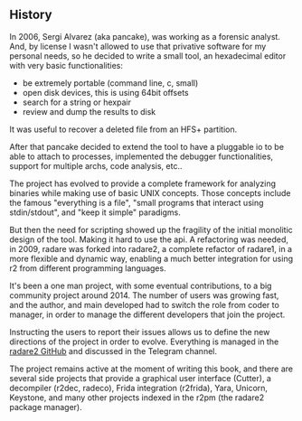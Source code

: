 ## History

In 2006, Sergi Alvarez (aka pancake), was working as a forensic analyst. And, by license I wasn't allowed to use that privative software for my personal needs, so he decided to write a small tool, an hexadecimal editor with very basic functionalities:

* be extremely portable (command line, c, small)
* open disk devices, this is using 64bit offsets
* search for a string or hexpair
* review and dump the results to disk

It was useful to recover a deleted file from an HFS+ partition.

After that pancake decided to extend the tool to have a pluggable io to be able to attach to processes, implemented the debugger functionalities, support for multiple archs, code analysis, etc..

The project has evolved to provide a complete framework for analyzing binaries while making use of basic UNIX concepts. Those concepts include the famous "everything is a file", "small programs that interact using stdin/stdout", and "keep it simple" paradigms.

But then the need for scripting showed up the fragility of the initial monolitic design of the tool. Making it hard to use the api. A refactoring was needed, in 2009, radare was forked into radare2, a complete refactor of radare1, in a more flexible and dynamic way, enabling a much better integration for using r2 from different programming languages.

It's been a one man project, with some eventual contributions, to a big community project around 2014. The number of users was growing fast, and the author, and main developed had to switch the role from coder to manager, in order to manage the different developers that join the project.

Instructing the users to report their issues allows us to define the new directions of the project in order to evolve. Everything is managed in the [radare2 GitHub](https://github.com/radare/radare2) and discussed in the Telegram channel.

The project remains active at the moment of writing this book, and there are several side projects that provide a graphical user interface (Cutter), a decompiler (r2dec, radeco), Frida integration (r2frida), Yara, Unicorn, Keystone, and many other projects indexed in the r2pm (the radare2 package manager).
